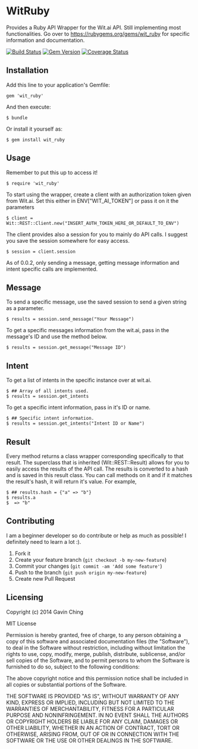 

# WitRuby

Provides a Ruby API Wrapper for the Wit.ai API. Still implementing most functionalities. Go over to https://rubygems.org/gems/wit_ruby for specific information and documentation.

[![Build Status](https://travis-ci.org/gching/wit_ruby.svg?branch=master)](https://travis-ci.org/gching/wit_ruby)
[![Gem Version](https://badge.fury.io/rb/wit_ruby.png)](http://badge.fury.io/rb/wit_ruby)
[![Coverage Status](https://coveralls.io/repos/gching/wit_ruby/badge.png?branch=master)](https://coveralls.io/r/gching/wit_ruby?branch=master)

## Installation

Add this line to your application's Gemfile:

    gem 'wit_ruby'

And then execute:

    $ bundle

Or install it yourself as:

    $ gem install wit_ruby

## Usage

Remember to put this up to access it!

    $ require 'wit_ruby'

To start using the wrapper, create a client with an authorization token given from Wit.ai. Set this either in ENV["WIT_AI_TOKEN"] or pass it on it the parameters

    $ client = Wit::REST::Client.new("INSERT_AUTH_TOKEN_HERE_OR_DEFAULT_TO_ENV")

The client provides also a session for you to mainly do API calls. I suggest you save the session somewhere for easy access.

    $ session = client.session

As of 0.0.2, only sending a message, getting message information and intent specific calls are implemented.

## Message

To send a specific message, use the saved session to send a given string as a parameter.

    $ results = session.send_message("Your Message")

To get a specific messages information from the wit.ai, pass in the message's ID and use the method below.

    $ results = session.get_message("Message ID")

## Intent

To get a list of intents in the specific instance over at wit.ai.

    $ ## Array of all intents used.
    $ results = session.get_intents

To get a specific intent information, pass in it's ID or name.

    $ ## Specific intent information.
    $ results = session.get_intents("Intent ID or Name")

## Result

Every method returns a class wrapper corresponding specifically to that result. The superclass that is inherited (Wit::REST::Result) allows for you to easily access the results of the API call. The results is converted to a hash and is saved in this result class.
You can call methods on it and if it matches the result's hash, it will return it's value. For example,

    $ ## results.hash = {"a" => "b"}
    $ results.a
    $  => "b"

## Contributing

I am a beginner developer so do contribute or help as much as possible! I definitely need to learn a lot :).

1. Fork it
2. Create your feature branch (`git checkout -b my-new-feature`)
3. Commit your changes (`git commit -am 'Add some feature'`)
4. Push to the branch (`git push origin my-new-feature`)
5. Create new Pull Request

## Licensing
Copyright (c) 2014 Gavin Ching

MIT License

Permission is hereby granted, free of charge, to any person obtaining
a copy of this software and associated documentation files (the
"Software"), to deal in the Software without restriction, including
without limitation the rights to use, copy, modify, merge, publish,
distribute, sublicense, and/or sell copies of the Software, and to
permit persons to whom the Software is furnished to do so, subject to
the following conditions:

The above copyright notice and this permission notice shall be
included in all copies or substantial portions of the Software.

THE SOFTWARE IS PROVIDED "AS IS", WITHOUT WARRANTY OF ANY KIND,
EXPRESS OR IMPLIED, INCLUDING BUT NOT LIMITED TO THE WARRANTIES OF
MERCHANTABILITY, FITNESS FOR A PARTICULAR PURPOSE AND
NONINFRINGEMENT. IN NO EVENT SHALL THE AUTHORS OR COPYRIGHT HOLDERS BE
LIABLE FOR ANY CLAIM, DAMAGES OR OTHER LIABILITY, WHETHER IN AN ACTION
OF CONTRACT, TORT OR OTHERWISE, ARISING FROM, OUT OF OR IN CONNECTION
WITH THE SOFTWARE OR THE USE OR OTHER DEALINGS IN THE SOFTWARE.
